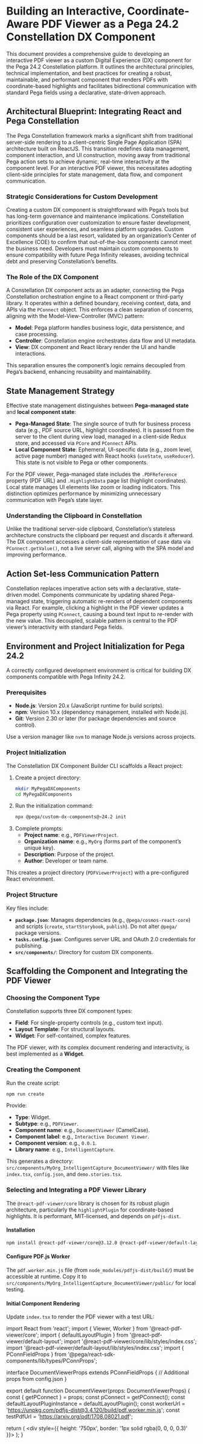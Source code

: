# Building an Interactive, Coordinate-Aware PDF Viewer as a Pega 24.2 Constellation DX Component

This document provides a comprehensive guide to developing an interactive PDF viewer as a custom Digital Experience (DX) component for the Pega 24.2 Constellation platform. It outlines the architectural principles, technical implementation, and best practices for creating a robust, maintainable, and performant component that renders PDFs with coordinate-based highlights and facilitates bidirectional communication with standard Pega fields using a declarative, state-driven approach.

## Architectural Blueprint: Integrating React and Pega Constellation

The Pega Constellation framework marks a significant shift from traditional server-side rendering to a client-centric Single Page Application (SPA) architecture built on ReactJS. This transition redefines data management, component interaction, and UI construction, moving away from traditional Pega action sets to achieve dynamic, real-time interactivity at the component level. For an interactive PDF viewer, this necessitates adopting client-side principles for state management, data flow, and component communication.

### Strategic Considerations for Custom Development

Creating a custom DX component is straightforward with Pega’s tools but has long-term governance and maintenance implications. Constellation prioritizes configuration over customization to ensure faster development, consistent user experiences, and seamless platform upgrades. Custom components should be a last resort, validated by an organization’s Center of Excellence (COE) to confirm that out-of-the-box components cannot meet the business need. Developers must maintain custom components to ensure compatibility with future Pega Infinity releases, avoiding technical debt and preserving Constellation’s benefits.

### The Role of the DX Component

A Constellation DX component acts as an adapter, connecting the Pega Constellation orchestration engine to a React component or third-party library. It operates within a defined boundary, receiving context, data, and APIs via the `PConnect` object. This enforces a clean separation of concerns, aligning with the Model-View-Controller (MVC) pattern:

- **Model**: Pega platform handles business logic, data persistence, and case processing.
- **Controller**: Constellation engine orchestrates data flow and UI metadata.
- **View**: DX component and React library render the UI and handle interactions.

This separation ensures the component’s logic remains decoupled from Pega’s backend, enhancing reusability and maintainability.

## State Management Strategy

Effective state management distinguishes between **Pega-managed state** and **local component state**:

- **Pega-Managed State**: The single source of truth for business process data (e.g., PDF source URL, highlight coordinates). It is passed from the server to the client during view load, managed in a client-side Redux store, and accessed via `PCore` and `PConnect` APIs.
- **Local Component State**: Ephemeral, UI-specific data (e.g., zoom level, active page number) managed with React hooks (`useState`, `useReducer`). This state is not visible to Pega or other components.

For the PDF viewer, Pega-managed state includes the `.PDFReference` property (PDF URL) and `.HighlightData` page list (highlight coordinates). Local state manages UI elements like zoom or loading indicators. This distinction optimizes performance by minimizing unnecessary communication with Pega’s state layer.

### Understanding the Clipboard in Constellation

Unlike the traditional server-side clipboard, Constellation’s stateless architecture constructs the clipboard per request and discards it afterward. The DX component accesses a client-side representation of case data via `PConnect.getValue()`, not a live server call, aligning with the SPA model and improving performance.

## Action Set-less Communication Pattern

Constellation replaces imperative action sets with a declarative, state-driven model. Components communicate by updating shared Pega-managed state, triggering automatic re-renders of dependent components via React. For example, clicking a highlight in the PDF viewer updates a Pega property using `PConnect`, causing a bound text input to re-render with the new value. This decoupled, scalable pattern is central to the PDF viewer’s interactivity with standard Pega fields.

## Environment and Project Initialization for Pega 24.2

A correctly configured development environment is critical for building DX components compatible with Pega Infinity 24.2.

### Prerequisites

- **Node.js**: Version 20.x (JavaScript runtime for build scripts).
- **npm**: Version 10.x (dependency management, installed with Node.js).
- **Git**: Version 2.30 or later (for package dependencies and source control).

Use a version manager like `nvm` to manage Node.js versions across projects.

### Project Initialization

The Constellation DX Component Builder CLI scaffolds a React project:

1. Create a project directory:
   ```bash
   mkdir MyPegaDXComponents
   cd MyPegaDXComponents
   ```
2. Run the initialization command:
   ```bash
   npx @pega/custom-dx-components@~24.2 init
   ```
3. Complete prompts:
   - **Project name**: e.g., `PDFViewerProject`.
   - **Organization name**: e.g., `MyOrg` (forms part of the component’s unique key).
   - **Description**: Purpose of the project.
   - **Author**: Developer or team name.

This creates a project directory (`PDFViewerProject`) with a pre-configured React environment.

### Project Structure

Key files include:

- **`package.json`**: Manages dependencies (e.g., `@pega/cosmos-react-core`) and scripts (`create`, `startStorybook`, `publish`). Do not alter `@pega/` package versions.
- **`tasks.config.json`**: Configures server URL and OAuth 2.0 credentials for publishing.
- **`src/components/`**: Directory for custom DX components.

## Scaffolding the Component and Integrating the PDF Viewer

### Choosing the Component Type

Constellation supports three DX component types:
- **Field**: For single-property controls (e.g., custom text input).
- **Layout Template**: For structural layouts.
- **Widget**: For self-contained, complex features.

The PDF viewer, with its complex document rendering and interactivity, is best implemented as a **Widget**.

### Creating the Component

Run the create script:
```bash
npm run create
```
Provide:
- **Type**: Widget.
- **Subtype**: e.g., `PDFViewer`.
- **Component name**: e.g., `DocumentViewer` (CamelCase).
- **Component label**: e.g., `Interactive Document Viewer`.
- **Component version**: e.g., `0.0.1`.
- **Library name**: e.g., `IntelligentCapture`.

This generates a directory: `src/components/MyOrg_IntelligentCapture_DocumentViewer/` with files like `index.tsx`, `config.json`, and `demo.stories.tsx`.

### Selecting and Integrating a PDF Viewer Library

The `@react-pdf-viewer/core` library is chosen for its robust plugin architecture, particularly the `highlightPlugin` for coordinate-based highlights. It is performant, MIT-licensed, and depends on `pdfjs-dist`.

#### Installation

```bash
npm install @react-pdf-viewer/core@3.12.0 @react-pdf-viewer/default-layout@3.12.0 @react-pdf-viewer/highlight@3.12.0 pdfjs-dist@3.4.120
```

#### Configure PDF.js Worker

The `pdf.worker.min.js` file (from `node_modules/pdfjs-dist/build/`) must be accessible at runtime. Copy it to `src/components/MyOrg_IntelligentCapture_DocumentViewer/public/` for local testing.

#### Initial Component Rendering

Update `index.tsx` to render the PDF viewer with a test URL:

<xaiArtifact artifact_id="da1a42dc-3cfe-4390-a1ac-60c722d67a03" artifact_version_id="b95d1df3-9fc5-45d2-941f-a6f920a4f923" title="index.tsx" contentType="text/typescript">
import React from 'react';
import { Viewer, Worker } from '@react-pdf-viewer/core';
import { defaultLayoutPlugin } from '@react-pdf-viewer/default-layout';
import '@react-pdf-viewer/core/lib/styles/index.css';
import '@react-pdf-viewer/default-layout/lib/styles/index.css';
import { PConnFieldProps } from '@pega/react-sdk-components/lib/types/PConnProps';

interface DocumentViewerProps extends PConnFieldProps {
  // Additional props from config.json
}

export default function DocumentViewer(props: DocumentViewerProps) {
  const { getPConnect } = props;
  const pConnect = getPConnect();
  const defaultLayoutPluginInstance = defaultLayoutPlugin();
  const workerUrl = 'https://unpkg.com/pdfjs-dist@3.4.120/build/pdf.worker.min.js';
  const testPdfUrl = 'https://arxiv.org/pdf/1708.08021.pdf';

  return (
    <div style={{ height: '750px', border: '1px solid rgba(0, 0, 0, 0.3)' }}>
      <Worker workerUrl={workerUrl}>
        <Viewer fileUrl={testPdfUrl} plugins={[defaultLayoutPluginInstance]} />
      </Worker>
    </div>
  );
}